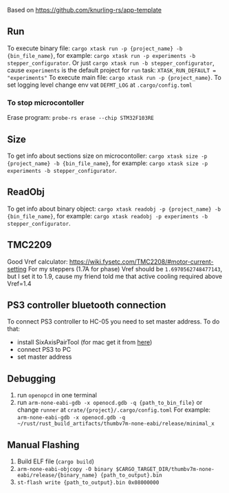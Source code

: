 Based on https://github.com/knurling-rs/app-template

## Run
To execute binary file: `cargo xtask run -p {project_name} -b {bin_file_name}`, for example: `cargo xtask run -p experiments -b stepper_configurator`.
Or just `cargo xtask run -b stepper_configurator`, cause `experiments` is the default project for `run` task: `XTASK_RUN_DEFAULT = "experiments"`
To execute main file: `cargo xtask run -p {project_name}`.
To set logging level change env vat `DEFMT_LOG` at `.cargo/config.toml`

### To stop microcontoller
Erase program: `probe-rs erase --chip STM32F103RE`

## Size
To get info about sections size on microcontoller: `cargo xtask size -p {project_name} -b {bin_file_name}`, for example: `cargo xtask size -p experiments -b stepper_configurator`.

## ReadObj
To get info about binary object: `cargo xtask readobj -p {project_name} -b {bin_file_name}`, for example: `cargo xtask readobj -p experiments -b stepper_configurator`.

## TMC2209

Good Vref calculator: https://wiki.fysetc.com/TMC2208/#motor-current-setting
For my steppers (1.7A for phase) Vref should be `1.6970562748477143`,
but I set it to 1.9, cause my friend told me that active cooling required above Vref=1.4

## PS3 controller bluetooth connection

To connect PS3 controller to HC-05 you need to set master address. To do that:
- install SixAxisPairTool (for mac get it from [here](https://github.com/user-none/sixaxispairer))
- connect PS3 to PC
- set master address

## Debugging

1. run `openopcd` in one terminal
2. run `arm-none-eabi-gdb -x openocd.gdb -q {path_to_bin_file}` or change `runner` at `crate/{project}/.cargo/config.toml`
For example: `arm-none-eabi-gdb -x openocd.gdb -q ~/rust/rust_build_artifacts/thumbv7m-none-eabi/release/minimal_x`

## Manual Flashing

1. Build ELF file (`cargo build`)
2. `arm-none-eabi-objcopy -O binary $CARGO_TARGET_DIR/thumbv7m-none-eabi/release/{binary_name} {path_to_output}.bin`
3. `st-flash write {path_to_output}.bin 0x08000000`
